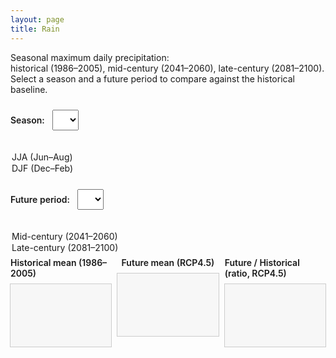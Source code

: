 ```yaml
---
layout: page
title: Rain
---
```


Seasonal maximum daily precipitation:  
historical (1986–2005), mid-century (2041–2060), late-century (2081–2100).  
Select a season and a future period to compare against the historical baseline.

<label for="seasonDropdown">Season:</label>
<select id="seasonDropdown">
  <option value="JJA" selected>JJA (Jun–Aug)</option>
  <option value="DJF">DJF (Dec–Feb)</option>
</select>

<label for="periodDropdown">Future period:</label>
<select id="periodDropdown">
  <option value="midcentury" selected>Mid-century (2041–2060)</option>
  <option value="latecentury">Late-century (2081–2100)</option>
</select>

<div class="plots-row">
  <div class="plot-col">
    <div class="plot-title">Historical mean (1986–2005)</div>
    <iframe id="plot-hist" src="" loading="lazy"></iframe>
  </div>
  <div class="plot-col">
    <div class="plot-title">Future mean (RCP4.5)</div>
    <iframe id="plot-future" src="" loading="lazy"></iframe>
  </div>
  <div class="plot-col">
    <div class="plot-title">Future / Historical (ratio, RCP4.5)</div>
    <iframe id="plot-diff" src="" loading="lazy"></iframe>
  </div>
</div>

<style>
label { margin-right: 8px; font-weight: 600; }
select { margin: 10px 16px 20px 0; padding: 6px 10px; font-size: 16px; }

.plots-row {
  display: grid;
  grid-template-columns: repeat(3, 1fr);
  gap: 10px;
  align-items: start;
}
.plot-col { display: flex; flex-direction: column; align-items: center; }
.plot-title { font-weight: 600; margin: 6px 0 8px; }

/* Nice, readable size without scrollbars */
iframe {
  width: 100%;
  height: 100px;           /* adjust if you want bigger/smaller */
  border: 1px solid #ccc;
  background: #f7f7f7;
}
@media (max-width: 100px) {
  .plots-row { grid-template-columns: 1fr; }
  iframe { height: 100px; } /* same height on mobile, full width */
}
</style>

<script>
const seasonDropdown = document.getElementById('seasonDropdown');
const periodDropdown = document.getElementById('periodDropdown');

const histFrame   = document.getElementById('plot-hist');
const futureFrame = document.getElementById('plot-future');
const diffFrame   = document.getElementById('plot-diff');

// If the plot HTMLs are in a subfolder, set it here (e.g., 'figs/'); else leave ''.
const PATH_PREFIX = '';

function buildFilenames(season, period) {
  // Using your PLOT_ prefix + names
  const periodShort = (period === 'midcentury') ? 'mid' : 'late';
  const base = `PLOT_rx1day_${season}`;
  return {
    hist: `${base}_hist.html`,
    fut:  `${base}_${periodShort}.html`,
    diff: `${base}_ratio_${periodShort}.html`,
  };
}

function updatePlots() {
  const season = seasonDropdown.value;
  const period = periodDropdown.value;
  const { hist, fut, diff } = buildFilenames(season, period);

  histFrame.src   = PATH_PREFIX + hist;
  futureFrame.src = PATH_PREFIX + fut;
  diffFrame.src   = PATH_PREFIX + diff;
}

seasonDropdown.addEventListener('change', updatePlots);
periodDropdown.addEventListener('change', updatePlots);
updatePlots();
</script>
